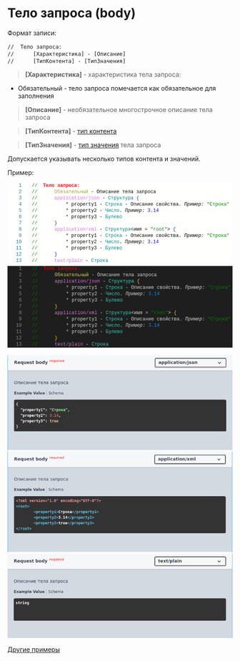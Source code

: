 # Тело запроса (body)

Формат записи:
```
//  Тело запроса:
//      [Характеристика] - [Описание]
//      [ТипКонтента] - [ТипЗначения]
```
> **[Характеристика]** - характеристика тела запроса:

- Обязательный - тело запроса помечается как обязательное для заполнения

> **[Описание]** - необязательное многострочное описание тела запроса

> **[ТипКонтента]** - [тип контента](../Типы/types/Типы%20контента.md)

> **[ТипЗначения]** - [тип значения](../Типы/README.md) тела запроса

Допускается указывать несколько типов контента и значений.

Пример:

![body_code](./images/body_light.png#gh-light-mode-only) ![body_code](./images/body_dark.png#gh-dark-mode-only)

![body_example_json](./images/body_example_json.png)
![body_example_xml](./images/body_example_xml.png)
![body_example_text](./images/body_example_text.png)

[Другие примеры](../../exts/EDT/src/HTTPServices/Bodies/Module.bsl)
